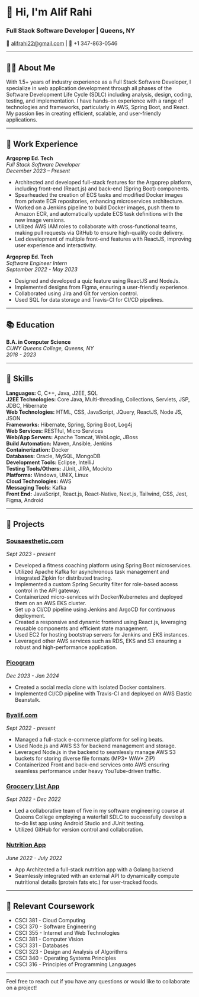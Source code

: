 # 👋 Hi, I'm Alif Rahi

### Full Stack Software Developer | Queens, NY

📧 alifrahi22@gmail.com | 📱 +1 347-863-0546

---

## 🧑‍💻 About Me

With 1.5+ years of industry experience as a Full Stack Software Developer, I specialize in web application development through all phases of the Software Development Life Cycle (SDLC) including analysis, design, coding, testing, and implementation. I have hands-on experience with a range of technologies and frameworks, particularly in AWS, Spring Boot, and React. My passion lies in creating efficient, scalable, and user-friendly applications.

---

## 💼 Work Experience

**Argoprep Ed. Tech**  
_Full Stack Software Developer_  
_December 2023 – Present_

- Architected and developed full-stack features for the Argoprep platform, including front-end (React.js) and back-end (Spring Boot) components.
- Spearheaded the creation of ECS tasks and modified Docker images from private ECR repositories, enhancing microservices architecture.
- Worked on a Jenkins pipeline to build Docker images, push them to Amazon ECR, and automatically update ECS task definitions with the new image versions.
- Utilized AWS IAM roles to collaborate with cross-functional teams, making pull requests via GitHub to ensure high-quality code delivery.
- Led development of multiple front-end features with ReactJS, improving user experience and interactivity.

**Argoprep Ed. Tech**  
_Software Engineer Intern_  
_September 2022 - May 2023_

- Designed and developed a quiz feature using ReactJS and NodeJs.
- Implemented designs from Figma, ensuring a user-friendly experience.
- Collaborated using Jira and Git for version control.
- Used SQL for data storage and Travis-CI for CI/CD pipelines.

---

## 📚 Education

**B.A. in Computer Science**  
_CUNY Queens College, Queens, NY_  
_2018 - 2023_

---

## 🔧 Skills

**Languages:** C, C++, Java, J2EE, SQL  
**J2EE Technologies:** Core Java, Multi-threading, Collections, Servlets, JSP, JDBC, Hibernate  
**Web Technologies:** HTML, CSS, JavaScript, JQuery, ReactJS, Node JS, JSON  
**Frameworks:** Hibernate, Spring, Spring Boot, Log4j  
**Web Services:** RESTful, Micro Services  
**Web/App Servers:** Apache Tomcat, WebLogic, JBoss  
**Build Automation:** Maven, Ansible, Jenkins  
**Containerization:** Docker  
**Databases:** Oracle, MySQL, MongoDB  
**Development Tools:** Eclipse, IntelliJ  
**Testing Tools/Others:** JUnit, JIRA, Mockito  
**Platforms:** Windows, UNIX, Linux  
**Cloud Technologies:** AWS  
**Messaging Tools:** Kafka  
**Front End:** JavaScript, React.js, React-Native, Next.js, Tailwind, CSS, Jest, Figma, Android

---

## 🚀 Projects

### **[Sousaesthetic.com](https://main.d354g4xaeaemb9.amplifyapp.com)**

_Sept 2023 - present_

- Developed a fitness coaching platform using Spring Boot microservices.
- Utilized Apache Kafka for asynchronous task management and integrated Zipkin for distributed tracing.
- Implemented a custom Spring Security filter for role-based access control in the API gateway.
- Containerized micro-services with Docker/Kubernetes and deployed them on an AWS EKS cluster.
- Set up a CI/CD pipeline using Jenkins and ArgoCD for continuous deployment.
- Created a responsive and dynamic frontend using React.js, leveraging reusable components and efficient state management.
- Used EC2 for hosting bootstrap servers for Jenkins and EKS instances.
- Leveraged other AWS services such as RDS, EKS and S3 ensuring a robust and high-performance application.

### **[Picogram](http://dock-multi-env.eba-whinqjhn.us-east-2.elasticbeanstalk.com)**

_Dec 2023 - Jan 2024_

- Created a social media clone with isolated Docker containers.
- Implemented CI/CD pipeline with Travis-CI and deployed on AWS Elastic Beanstalk.

### **[Byalif.com](https://youtube.com/byalif)**

_Sept 2022 - present_

- Managed a full-stack e-commerce platform for selling beats.
- Used Node.js and AWS S3 for backend management and storage.
- Leveraged Node.js in the backend to seamlessly manage AWS S3 buckets for storing diverse file formats (MP3* WAV* ZIP)
- Containerized Front and back-end services onto AWS ensuring seamless performance under heavy YouTube-driven traffic.

### **[Groccery List App](https://github.com/byalif/370Fall22Sec34Team1/tree/main/GroupProject)**

_Sept 2022 - Dec 2022_

- Led a collaborative team of five in my software engineering course at Queens College employing a waterfall SDLC to successfully develop a to-do list app using Android Studio and JUnit testing.
- Utilized GitHub for version control and collaboration.

### **[Nutrition App](https://github.com/byalif/370Fall22Sec34Team1/tree/main/GroupProject)**

_June 2022 - July 2022_

- App Architected a full-stack nutrition app with a Golang backend
- Seamlessly integrated with an external API to dynamically compute nutritional details (protein fats etc.) for user-tracked foods.

---

## 📘 Relevant Coursework

- CSCI 381 - Cloud Computing
- CSCI 370 - Software Engineering
- CSCI 355 - Internet and Web Technologies
- CSCI 381 - Computer Vision
- CSCI 331 - Databases
- CSCI 323 - Design and Analysis of Algorithms
- CSCI 340 - Operating Systems Principles
- CSCI 316 - Principles of Programming Languages

---

Feel free to reach out if you have any questions or would like to collaborate on a project!
